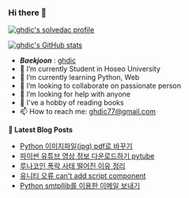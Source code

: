 ### Hi there 👋

[![ghdic's solvedac profile](http://mazassumnida.wtf/api/v2/generate_badge?boj=ghdic)](https://solved.ac/profile/ghdic)

[![ghdic's GitHub stats](https://github-readme-stats.vercel.app/api?username=ghdic&show_icons=true&theme=onedark)](https://github.com/ghdic/github-readme-stats)
- __*Baekjoon*__ : [ghdic](http://icpc.me/ghdic)
- 🔭 I’m currently Student in Hoseo University
- 🌱 I’m currently learning Python, Web
- 👯 I’m looking to collaborate on passionate person 
- 🤔 I’m looking for help with anyone
- 💬 I've a hobby of reading books
- 📫 How to reach me: ghdic77@gmail.com


**📕 Latest Blog Posts**
<!-- BLOG-POST-LIST:START -->
- [Python 이미지파일&lpar;jpg&rpar; pdf로 바꾸기](https://marinelifeirony.tistory.com/147)
- [파이썬 유튜브 영상 정보 다운로드하기 pytube](https://marinelifeirony.tistory.com/146)
- [루나코인 폭락 사태 떨어진 이유 정리](https://marinelifeirony.tistory.com/145)
- [유니티 오류 can&#39;t add script component](https://marinelifeirony.tistory.com/144)
- [Python smtpllib를 이용한 이메일 보내기](https://marinelifeirony.tistory.com/143)
<!-- BLOG-POST-LIST:END -->